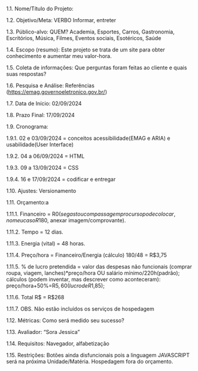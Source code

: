 1.1. Nome/Título do Projeto:

1.2.   Objetivo/Meta: VERBO Informar, entreter

1.3.   Público-alvo: QUEM? Academia, Esportes, Carros, Gastronomia, Escritórios, Música, Filmes, Eventos sociais, Esotéricos, Saúde

1.4.   Escopo (resumo): Este projeto se trata de um site para obter conhecimento e aumentar meu valor-hora.

1.5.   Coleta de informações: Que perguntas foram feitas ao cliente e quais suas respostas?

1.6.   Pesquisa e Análise: Referências (https://emag.governoeletronico.gov.br/)

1.7.   Data de Início: 02/09/2024

1.8.   Prazo Final: 17/09/2024

1.9.   Cronograma:

1.9.1.      02 e 03/09/2024 = conceitos acessibilidade(EMAG e ARIA) e usabilidade(User Interface)

1.9.2.      04 a 06/09/2024 = HTML

1.9.3.      09 a 13/09/2024 = CSS

1.9.4.      16 e 17/09/2024 = codificar e entregar

1.10.                    Ajustes: Versionamento

1.11.                    Orçamento:a

1.11.1.  Financeiro = R$0 (se gastou com passagem pro curso pode colocar, no meu caso R$180, anexar imagem/comprovante).

1.11.2.  Tempo = 12 dias.

1.11.3.  Energia (vital) = 48 horas.

1.11.4.  Preço/hora = Financeiro/Energia (cálculo) 180/48 = R$3,75

1.11.5.  % de lucro pretendida = valor das despesas não funcionais (comprar roupa, viagem, lanches)*preço/hora OU salário mínimo/220h(padrão); cálculos (podem inventar, mas descrever como aconteceram): preço/hora+50%=R$5,60 (lucro de R$1,85);

1.11.6.  Total R$ = R$268

1.11.7.  OBS. Não estão incluídos os serviços de hospedagem

1.12.                    Métricas: Como será medido seu sucesso?

1.13.                    Avaliador: “Sora Jessica”

1.14.                    Requisitos: Navegador, alfabetização

1.15.                    Restrições: Botões ainda disfuncionais pois a linguagem JAVASCRIPT será na próxima Unidade/Matéria. Hospedagem fora do orçamento.
